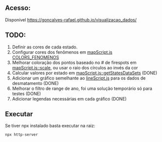 ## Acesso:
Disponível https://goncalves-rafael.github.io/visualizacao_dados/

## TODO:
1. Definir as cores de cada estado.
1. Configurar cores dos fenômenos em [mapScript.js COLORS_FENOMENOS](mapScript.js)
1. Melhorar coloração dos pontos baseado no # de firespots em [mapScript.js::scale](mapScript.js), ou usar o raio dos círculos ao invés da cor
1. Calcular valores por estado em [mapScript.js::getStatesDataSets](mapScript.js) (DONE)
1. Adicionar um gráfico semelhante ao [lineScript.js](lineScript.js) para os dados de desmatamento (DONE)
1. Melhorar o filtro de range de ano, foi uma solução temporário só para testes (DONE)
1. Adicionar legendas necessárias em cada gráfico (DONE)

## Executar
Se tiver npx instalado basta executar na raiz:
```shell
npx http-server
```